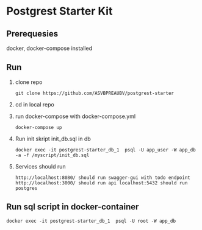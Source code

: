 # Postgrest Starter Kit

## Prerequesies

docker, docker-compose installed

## Run

1. clone repo

    `
    git clone https://github.com/ASVBPREAUBV/postgrest-starter
    `
    
2. cd in local repo
3. run docker-compose with docker-compose.yml
    
    `
    docker-compose up
    `
4. Run init skript init_db.sql in db
    
    `
    docker exec -it postgrest-starter_db_1  psql -U app_user -W app_db -a -f /myscript/init_db.sql
    `
5. Services should run

    `
    http://localhost:8080/ should run swagger-gui with todo endpoint
    http://localhost:3000/ should run api
    localhost:5432 should run postgres
    `
    
    
## Run sql script in docker-container

```
docker exec -it postgrest-starter_db_1  psql -U root -W app_db
```

